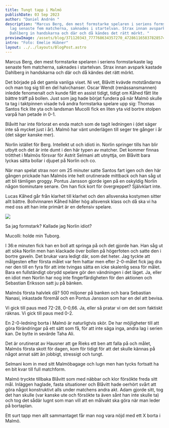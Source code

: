 ```yaml
---
title: Tungt tapp i Malmö
publishDate: 03 Sep 2023
author: "Daniel Andrén "
description: "Marcus Berg, den mest formstarke spelaren i seriens formstarkaste
  lag senaste fem matcherna, saknades i startelvan. Strax innan avspark kastade
  Dahlberg in handskarna och där och då kändes det rätt mörkt. "
previewImage: /assets/blog/371120343_777768634357270_4728611658378285742_n.jpg
intro: "Foto: Emelie Hübner"
layout: ../../layouts/BlogPost.astro
---
```

Marcus Berg, den mest formstarke spelaren i seriens formstarkaste lag senaste fem matcherna, saknades i startelvan. Strax innan avspark kastade Dahlberg in handskarna och där och då kändes det rätt mörkt. 

Det började på det gamla vanliga viset. Ni vet, Blåvitt kvävde motståndarna och man tog sig till en del halvchanser. Oscar Wendt (renässansmannen) inledde fenomenalt och kunde fått en assist tidigt, tidigt om Kåhed fått lite bättre träff på bollen. Just som jag hade börjat fundera på när Malmö skulle ta tag i taktpinnen visade två andra formstarka spelare upp sig: Thomas Santos fick lite yta och landsman Mucolli fick en liten yta vid bortre stolpen varpå han petade in 0-1. 

Blåvitt har inte förlorat en enda match som de tagit ledningen i (det säger inte så mycket just i år). Malmö har vänt underlägen till seger tre gånger i år (det säger kanske mer). 

Norlin istället för Berg. Intellekt ut och idioti in. Norlin springer tills han blir utbytt och det är inte dumt i den här typen av matcher. Det kommer finnas trötthet i Malmös försvar för Astrit Selmani att utnyttja, om Blåvitt bara lyckas sätta bollar i djupet på Norlin och co. 

När man spelat strax norr om 25 minuter satte Santos fart igen och den här gången prickade han Malmös inte helt orutinerade mittback och han såg ut att bli tämligen groggy. Pontus Jansson gjorde igen på en oskyldig Norlin någon tiominutare senare. Om han fick kort för övergreppet? Självklart inte. 

Lucas Kåhed går från klarhet till klarhet och den allsvenska kostymen sitter allt bättre. Bollvinnaren Kåhed håller hög allsvensk klass och då ska vi ha med oss att han inte primärt är en defensiv spelare. 

![](/assets/blog/371771608_777767711024029_842449046598384130_n.jpg)

Sa jag formstark? Kallade jag Norlin idiot? 

Mucolli: holde min Tuborg. 

I 36:e minuten fick han en boll att springa på och det gjorde han. Han såg ut att söka Norlin men han klackade över bollen på högerfoten och satte den i bortre gaveln. Det brukar vara ledigt där, som det heter. Jag tyckte att målgesten efter första målet var fem hattar men efter 2-0-målet fick jag dra ner den till en fyra för att inte tvingas sätta en icke skalenlig sexa för målet. Bara en fullständigt obrydd spelare gör den vändningen i det läget. Ja, eller en idiot men Norlin har nog inte fingerfärdigheten för den aktionen och Sebastian Eriksson satt ju på bänken. 

Malmös första halvlek då? 500 miljoner på banken och bara Sebastian Nanasi, inkastade föremål och en Pontus Jansson som har en del att bevisa. 

Vi gick till paus med 72-28, 0-0,66. Ja, eller så pratar vi om det som faktiskt räknas. Vi gick till paus med 0-2. 

En 2-0-ledning borta i Malmö är naturligtvis skör. De har möjligheter till att göra förändringar på ett sätt som få, för att inte säga inga, andra lag i serien kan. De bytte in sevärde Taha Ali. 

Det är orutinerat av Hausner att ge Rieks ett ben att falla på och målet, Malmös första skott för dagen, kom för tidigt för att det skulle kännas på något annat sätt än jobbigt, stressigt och tungt. 

Selmani kom in med sitt Malmöbagage och lugn men han tycks fortsatt ha en bit kvar till full matchform. 

Malmö tryckte tillbaka Blåvitt som med näbbar och klor försökte freda sitt mål. Inläggen haglade, fasta situationer och Blåvitt hade oerhört svårt att göra något konstruktivt alls under matchens andra akt. Adam gjorde sitt, tog det han skulle (var kanske ute och försökte ta även sånt han inte skulle ta) och tog det sådär lugnt som man vill att en målvakt ska göra när man leder på bortaplan. 

Ett surt tapp men allt sammantaget får man nog vara nöjd med ett X borta i Malmö.